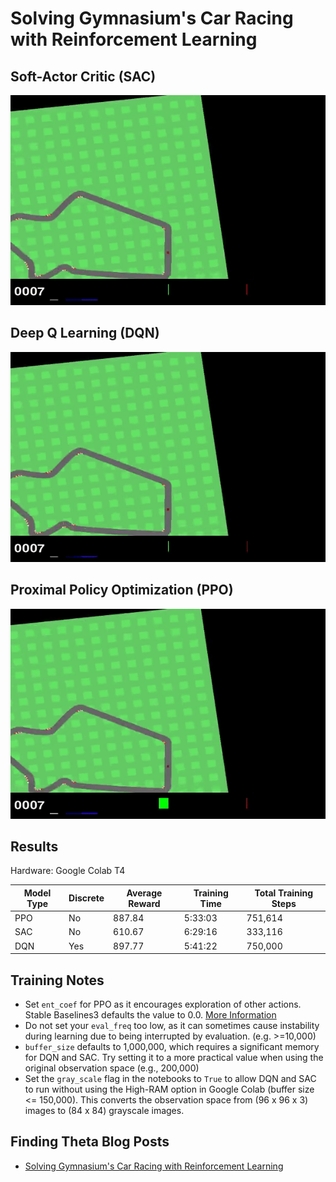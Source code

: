 # Solving Gymnasium's Car Racing with Reinforcement Learning

## Soft-Actor Critic (SAC)

![](/Images/sac_car_racing.gif)

## Deep Q Learning (DQN)

![](/Images/dqn_car_racing.gif)

## Proximal Policy Optimization (PPO)

![](/Images/ppo_car_racing.gif)

## Results
Hardware: Google Colab T4

| Model Type | Discrete | Average Reward| Training Time | Total Training Steps |
|------------|----------|---------------|---------------|----------------------|
| PPO        | No       | 887.84        |  5:33:03      | 751,614              |
| SAC        | No       | 610.67        |  6:29:16      | 333,116              |
| DQN        | Yes      | 897.77        |  5:41:22      | 750,000              | 

## Training Notes
- Set `ent_coef` for PPO as it encourages exploration of other actions. Stable Baselines3 defaults the value to 0.0. [More Information](https://www.youtube.com/watch?v=1ppslywmIPs)
- Do not set your `eval_freq` too low, as it can sometimes cause instability during learning due to being interrupted by evaluation. (e.g. >=10,000)
- `buffer_size` defaults to 1,000,000, which requires a significant memory for DQN and SAC. Try setting it to a more practical value when using the original observation space (e.g., 200,000)
- Set the `gray_scale` flag in the notebooks to `True` to allow DQN and SAC to run without using the High-RAM option in Google Colab (buffer size <= 150,000). This converts the observation space from (96 x 96 x 3) images to (84 x 84) grayscale images.

## Finding Theta Blog Posts
 - [Solving Gymnasium's Car Racing with Reinforcement Learning](https://www.findingtheta.com/blog/solving-gymnasiums-car-racing-with-reinforcement-learning)
